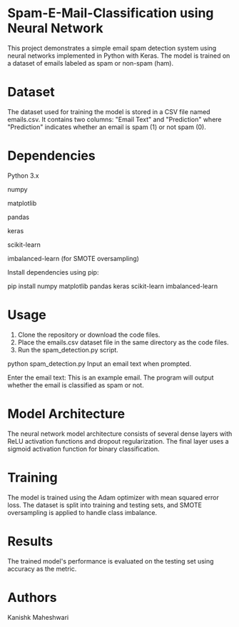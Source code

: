 # Spam-E-Mail-Classification using Neural Network 

This project demonstrates a simple email spam detection system using neural networks implemented in Python with Keras. The model is trained on a dataset of emails labeled as spam or non-spam (ham).

# Dataset
The dataset used for training the model is stored in a CSV file named emails.csv. It contains two columns: "Email Text" and "Prediction" where "Prediction" indicates whether an email is spam (1) or not spam (0).

# Dependencies
Python 3.x

numpy

matplotlib

pandas

keras

scikit-learn

imbalanced-learn (for SMOTE oversampling)

Install dependencies using pip:


pip install numpy matplotlib pandas keras scikit-learn imbalanced-learn

# Usage
1) Clone the repository or download the code files.
2) Place the emails.csv dataset file in the same directory as the code files.
3) Run the spam_detection.py script.

python spam_detection.py
Input an email text when prompted.

Enter the email text: This is an example email.
The program will output whether the email is classified as spam or not.

# Model Architecture

The neural network model architecture consists of several dense layers with ReLU activation functions and dropout regularization. The final layer uses a sigmoid activation function for binary classification.

# Training
The model is trained using the Adam optimizer with mean squared error loss. The dataset is split into training and testing sets, and SMOTE oversampling is applied to handle class imbalance.

# Results
The trained model's performance is evaluated on the testing set using accuracy as the metric.

# Authors
Kanishk Maheshwari
